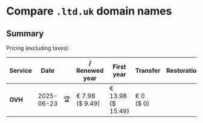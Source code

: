 # Compare `.ltd.uk` domain names

## Summary

Pricing (excluding taxes):

| Service | Date |  | / Renewed year | First year | Transfer | Restoration |
|--|--|--|--|--|--|--|
| **OVH** | 2025-06-23 | 🏆 | € 7.98<br>($ 9.49) | € 13.98<br>($ 15.49) | € 0<br>($ 0) |  |
